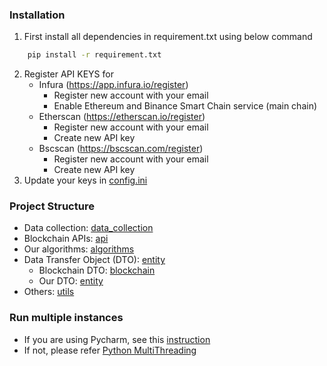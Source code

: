 ### Installation
1. First install all dependencies in requirement.txt using below command
```bash
    pip install -r requirement.txt
```
2. Register API KEYS for 
   * Infura (https://app.infura.io/register)
     * Register new account with your email
     * Enable Ethereum and Binance Smart Chain service (main chain)
   * Etherscan (https://etherscan.io/register)
     * Register new account with your email
     * Create new API key
   * Bscscan (https://bscscan.com/register)
     * Register new account with your email
     * Create new API key
3. Update your keys in [config.ini](resources/config.ini)

### Project Structure
* Data collection: [data_collection](main/data_collection)
* Blockchain APIs: [api](main/api)
* Our algorithms: [algorithms](main/algorithms)
* Data Transfer Object (DTO):  [entity](main/entity)
  * Blockchain DTO: [blockchain](main/entity/blockchain)
  * Our DTO: [entity](main/entity)
* Others: [utils](main/utils)

### Run multiple instances
 * If you are using Pycharm, see this [instruction](https://www.jetbrains.com/help/pycharm/run-debug-multiple.html)
 * If not, please refer [Python MultiThreading](https://www.geeksforgeeks.org/multithreading-python-set-1/)
